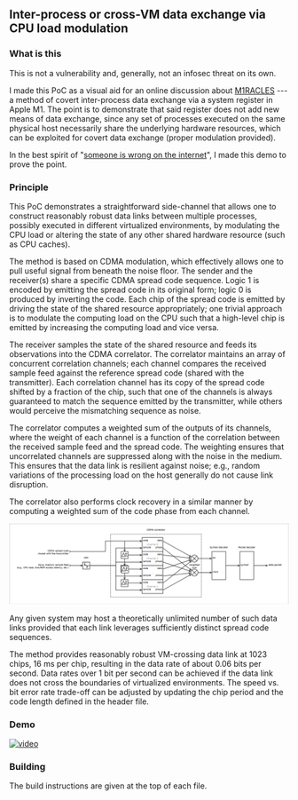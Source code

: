 ## Inter-process or cross-VM data exchange via CPU load modulation

### What is this

This is not a vulnerability and, generally, not an infosec threat on its own.

I made this PoC as a visual aid for an online discussion about [M1RACLES](https://m1racles.com/) ---
a method of covert inter-process data exchange via a system register in Apple M1.
The point is to demonstrate that said register does not add new means of data exchange,
since any set of processes executed on the same physical host necessarily share the underlying hardware resources,
which can be exploited for covert data exchange (proper modulation provided).

In the best spirit of "[someone is wrong on the internet](https://xkcd.com/386/)", I made this demo to prove the point.

### Principle

This PoC demonstrates a straightforward side-channel that allows one to construct reasonably robust
data links between multiple processes, possibly executed in different virtualized environments,
by modulating the CPU load or altering the state of any other shared hardware resource (such as CPU caches).

The method is based on CDMA modulation, which effectively allows one to pull useful signal from beneath the noise floor.
The sender and the receiver(s) share a specific CDMA spread code sequence.
Logic 1 is encoded by emitting the spread code in its original form; logic 0 is produced by inverting the code.
Each chip of the spread code is emitted by driving the state of the shared resource appropriately;
one trivial approach is to modulate the computing load on the CPU such that a high-level chip is emitted
by increasing the computing load and vice versa.

The receiver samples the state of the shared resource and feeds its observations into the CDMA correlator.
The correlator maintains an array of concurrent correlation channels;
each channel compares the received sample feed against the reference spread code (shared with the transmitter).
Each correlation channel has its copy of the spread code shifted by a fraction of the chip,
such that one of the channels is always guaranteed to match the sequence emitted by the transmitter,
while others would perceive the mismatching sequence as noise.

The correlator computes a weighted sum of the outputs of its channels,
where the weight of each channel is a function of the correlation between the received sample feed and the spread code.
The weighting ensures that uncorrelated channels are suppressed along with the noise in the medium.
This ensures that the data link is resilient against noise;
e.g., random variations of the processing load on the host generally do not cause link disruption.

The correlator also performs clock recovery in a similar manner
by computing a weighted sum of the code phase from each channel.

<img src="/figures/rx.png" alt="RX pipeline">

Any given system may host a theoretically unlimited number of such data links
provided that each link leverages sufficiently distinct spread code sequences.

The method provides reasonably robust VM-crossing data link at 1023 chips, 16 ms per chip,
resulting in the data rate of about 0.06 bits per second.
Data rates over 1 bit per second can be achieved if the data link does not cross
the boundaries of virtualized environments.
The speed vs. bit error rate trade-off can be adjusted by updating the chip period and the code length
defined in the header file.

### Demo

[![video](https://img.youtube.com/vi/PIUOHklFjrQ/maxresdefault.jpg)](https://youtu.be/PIUOHklFjrQ)

### Building

The build instructions are given at the top of each file.
